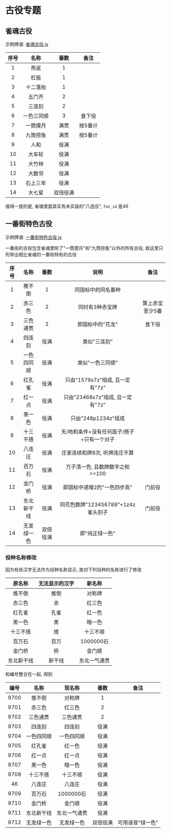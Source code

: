 # 古役专题

## 雀魂古役

示例牌谱: [雀魂古役.js](雀魂古役.js)

| 序号 |  名称   |  番数  |  备注  |
|:--:|:-----:|:----:|:----:|
| 1  |  燕返   |  1   |
| 2  |  杠振   |  1   |
| 3  | 十二落抬  |  1   |
| 4  |  五门齐  |  2   |
| 5  |  三连刻  |  2   |
| 6  | 一色三同顺 |  3   | 食下役  |
| 7  | 一筒摸月  |  满贯  | 按5番计 |
| 8  | 九筒捞鱼  |  满贯  | 按5番计 |
| 9  |  人和   |  役满  |
| 10 |  大车轮  |  役满  |
| 11 |  大竹林  |  役满  |
| 12 |  大数邻  |  役满  |
| 13 | 石上三年  |  役满  |
| 14 |  大七星  | 双倍役满 |

值得一提的是, 雀魂里面其实有未实装的"八连庄", `fan_id` 是46

## 一番街特色古役

示例牌谱: [一番街特色古役.js](一番街特色古役.js)

一番街的古役包含雀魂里除了"一筒摸月"和"九筒捞鱼"以外的所有古役, 故这里只列举出相比雀魂的一番街特有的古役

| 序号 |  名称   |  番数  |            说明             |       备注       |
|:--:|:-----:|:----:|:-------------------------:|:--------------:|
| 1  |  推不倒  |  1   |         同国标中的同名番种         |
| 2  |  赤三色  |  2   |         同时有3种赤宝牌          |    算上赤宝至少5番    |
| 3  | 三色通贯  |  2   |         即国标中的"花龙"         |      食下役       |
| 4  |  四连刻  |  役满  |          类似"三连刻"          |
| 5  | 一色四同顺 |  役满  |         类似"一色三同顺"         |
| 6  |  红孔雀  |  役满  |  只由"1579s7z"组成, 且一定有"7z"  |
| 7  |  红一点  |  役满  | 只由"23468s7z"组成, 且一定有"7z"  |
| 8  |  黑一色  |  役满  |      只由"248p1234z"组成      |
| 9  | 十三不搭  |  役满  |  天/地和条件+没有任何面子/搭子+只有一个对子  |
| 10 |  八连庄  |  役满  |     庄家连续和牌8次, 听牌连庄不算      |
| 11 |  百万石  |  役满  |    万子清一色, 且数牌数字之和>=100    |
| 12 |  金门桥  |  役满  |      即国标中递增2的"一色四步高"      |      门前役       |
| 13 | 东北新干线 |  役满  | 同花色数牌"123456789"+1z4z雀头刻子 |      门前役       |
| 14 | 无发绿一色 | 双倍役满 |         即"纯正绿一色"          |

### 役种名称修改

因为有些汉字无法作为役种名称显示, 故对下列役种的名称进行了修改

|  原名称  | 无法显示的汉字 |   新名称    |
|:-----:|:-------:|:--------:|
|  推不倒  |   推倒    |   对称牌    |
|  赤三色  |    赤    |   红三色    |
|  红孔雀  |   孔雀    |   红一色    |
|  黑一色  |    黑    |   暗一色    |
| 十三不搭  |    搭    |   十三不顺   |
|  百万石  |   百万    | 1000000石 |
|  金门桥  |    桥    |   金门顺    |
| 东北新干线 |   新干线   |  东北一气通贯  |

和编号整合在一起, 得到

|  编号  |  名称   |   现名称    |  番数  |    备注     |
|:----:|:-----:|:--------:|:----:|:---------:|
| 9700 |  推不倒  |   对称牌    |  1   |
| 9701 |  赤三色  |   红三色    |  2   |
| 9702 | 三色通贯  |   三色通贯   |  2   |
| 9703 |  四连刻  |   四连刻    |  役满  |
| 9704 | 一色四同顺 |  一色四同顺   |  役满  |
| 9705 |  红孔雀  |   红一色    |  役满  |
| 9706 |  红一点  |   红一点    |  役满  |
| 9707 |  黑一色  |   暗一色    |  役满  |
| 9708 | 十三不搭  |   十三不顺   |  役满  |
|  46  |  八连庄  |   八连庄    |  役满  |
| 9709 |  百万石  | 1000000石 |  役满  |
| 9710 |  金门桥  |   金门顺    |  役满  |
| 9711 | 东北新干线 |  东北一气通贯  |  役满  |
| 9712 | 无发绿一色 |  无发绿一色   | 双倍役满 | 可用语音"绿一色" |
